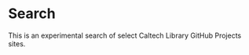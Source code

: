 
# Search


<link href="/pagefind/pagefind-ui.css" rel="stylesheet">

<script src="/pagefind/pagefind-ui.js"></script>

<p>

<div id="search"></div>

<p>

<script>
new PagefindUI({
    element: "#search",
    mergeIndex: [{
        bundlePath: "https://caltechlibrary.github.io/pagefind",
        bundlePath: "https://caltechlibrary.github.io/datatools/pagefind",
        bundlePath: "https://caltechlibrary.github.io/ts_dataset/pagefind",
        bundlePath: "https://caltechlibrary.github.io/dataset/pagefind",
        bundlePath: "https://caltechlibrary.github.io/newt/pagefind",
        bundlePath: "https://caltechlibrary.github.io/irdmtools/pagefind",
        bundlePath: "https://caltechlibrary.github.io/cold/pagefind",
        bundlePath: "https://caltechlibrary.github.io/CMTools/pagefind",
        bundlePath: "https://caltechlibrary.github.io/metadatatools/pagefind"
    }]
})
</script>

This is an experimental search of select Caltech Library GitHub Projects sites.
